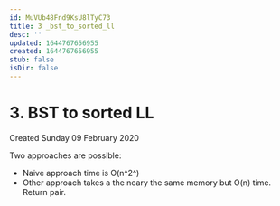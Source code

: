 ```yaml
---
id: MuVUb48Fnd9KsU8lTyC73
title: 3 _bst_to_sorted_ll
desc: ''
updated: 1644767656955
created: 1644767656955
stub: false
isDir: false
---
```

# 3. BST to sorted LL
Created Sunday 09 February 2020

Two approaches are possible:

* Naive approach time is O(n^2^)
* Other approach takes a the neary the same memory but O(n) time. Return pair.


